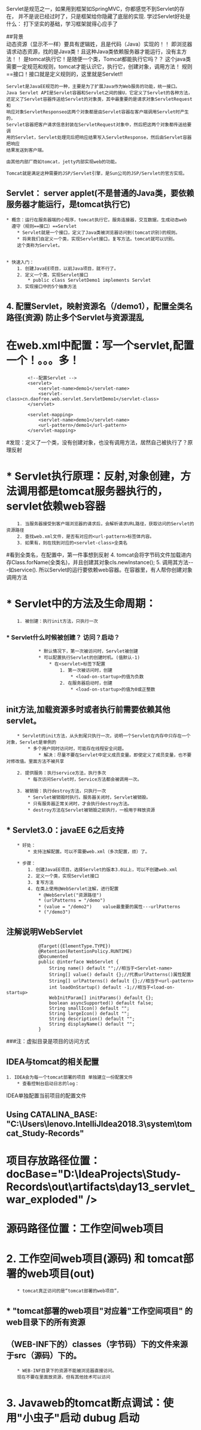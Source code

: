 Servlet是规范之一，如果用到框架如SpringMVC，你都感觉不到Servlet的存在，
并不是说已经过时了，只是框架给你隐藏了底层的实现.
学过Servlet好处是什么：
打下坚实的基础，学习框架就得心应手了

##背景    
    动态资源（显示不一样）要具有逻辑姓，且是代码（Java）实现的！！
	即浏览器请求动态资源，找的是Java类！且这种Java类依赖服务器才能运行，没有主方法！！
	是tomcat执行它！是随便一个类，Tomcat都能执行它吗？？
	这个java类需要一定规范和规则，tomcat才能认识它，执行它，创建对象，调用方法！
	规则==接口！接口就是定义规则的，这里就是Servlet!!

    Servlet是JavaEE规范的一种，主要是为了扩展Java作为Web服务的功能，统一接口。
    Java Servlet API是Servlet容器和Servlet之间的接U，它定义了Servlet的各种方法，
    还定义了Servlet容器传送给Servlet的对象类，其中最重要的是请求对象ServletRequest和
    响应对象ServletResponseo这两个对象都是由Servlet容器在客户端调用Servlet时产生的，
    Servlet容器把客户请求信息封装在ServletRequest对象中，然后把这两个对象都传送给要调
    用的Servlet，Servlet处理完后把响应结果写入ServletResponse，然后由Servlet容器把响应
    结果发送到客户端。
    
    由其他内部厂商如tomcat，jetty内部实现web的功能。
   
    Tomcat就是满足这种需要的JSP/Servlet引擎，是Sun公司的JSP/Servlet的官方实现。
    
## Servlet：  server applet(不是普通的Java类，要依赖服务器才能运行，是tomcat执行它)
	* 概念：运行在服务器端的小程序，tomcat执行它，服务连接器，交互数据，生成动态web
	  遵守（规则==接口）==Servlet
		* Servlet就是一个接口，定义了Java类被浏览器访问到(tomcat识别)的规则。
		* 将来我们自定义一个类，实现Servlet接口，复写方法。tomcat就可以识别。
		这个类称为Servlet。


	* 快速入门：
		1. 创建JavaEE项目，以前Java项目，就不行了。
		2. 定义一个类，实现Servlet接口
			* public class ServletDemo1 implements Servlet
		3. 实现接口中的5个抽象方法
##		4. 配置Servlet，映射资源名（/demo1），配置全类名路径(资源)	防止多个Servlet与资源混乱
#			 在web.xml中配置：写一个servlet,配置一个！。。。多！
		    <!--配置Servlet -->
		    <servlet>
		        <servlet-name>demo1</servlet-name>
		        <servlet-class>cn.daofree.web.servlet.ServletDemo1</servlet-class>
		    </servlet>
		
		    <servlet-mapping>
		        <servlet-name>demo1</servlet-name>
		        <url-pattern>/demo1</url-pattern>
		    </servlet-mapping>
#发现：定义了一个类，没有创建对象，也没有调用方法，居然自己被执行了？原理反射

#	* Servlet执行原理：反射,对象创建，方法调用都是tomcat服务器执行的，servlet依赖web容器
		1. 当服务器接受到客户端浏览器的请求后，会解析请求URL路径，获取访问的Servlet的资源路径
		2. 查找web.xml文件，是否有对应的<url-pattern>标签体内容。
		3. 如果有，则在找到对应的<servlet-class>全类名
#看到全类名，在配置中，第一件事想到反射
		4. tomcat会将字节码文件加载进内存Class.forName(全类名)，并且创建其对象cls.newInstance();
		5. 调用其方法---如service().
所以Servlet的运行要依赖web容器。在容器里，有人帮你创建对象调用方法

#	* Servlet中的方法及生命周期：
		1. 被创建：执行init方法，只执行一次
###			* Servlet什么时候被创建？ 访问？启动？
				* 默认情况下，第一次被访问时，Servlet被创建
				* 可以配置执行Servlet的创建时机。(值默认-1)
					* 在<servlet>标签下配置
						1. 第一次被访问时，创建
	                		* <load-on-startup>的值为负数
			            2. 在服务器启动时，创建
			                * <load-on-startup>的值为0或正整数
## init方法,加载资源多时或者执行前需要依赖其他servlet。

		* Servlet的init方法，从头到尾只执行一次，说明一个Servlet在内存中只存在一个对象，Servlet是单例的
			* 多个用户同时访问时，可能存在线程安全问题。
				* 解决：尽量不要在Servlet中定义成员变量。即使定义了成员变量，也不要对修改值。里面方法不被共享

		2. 提供服务：执行service方法，执行多次
			* 每次访问Servlet时，Service方法都会被调用一次。
			
		3. 被销毁：执行destroy方法，只执行一次
			* Servlet被销毁时执行。服务器关闭时，Servlet被销毁。
			* 只有服务器正常关闭时，才会执行destroy方法。
			* destroy方法在Servlet被销毁之前执行，一般用于释放资源
			
##  * Servlet3.0：javaEE 6之后支持
		* 好处：
			* 支持注解配置。可以不需要web.xml（多次配置，烦）了。

		* 步骤：
			1. 创建JavaEE项目，选择Servlet的版本3.0以上，可以不创建web.xml
			2. 定义一个类，实现Servlet接口
			3. 复写方法
			4. 在类上使用@WebServlet注解，进行配置
				* @WebServlet("资源路径")
				* (urlPatterns = "/demo")
				* (value = "/demo2")    value最重要的属性---urlPatterns
				* ("/demo3")
##          注解说明WebServlet
                @Target({ElementType.TYPE})
				@Retention(RetentionPolicy.RUNTIME)
				@Documented
				public @interface WebServlet {
				    String name() default "";//相当于<Servlet-name>
				    String[] value() default {};//代表urlPatterns()属性配置
				    String[] urlPatterns() default {};//相当于<url-pattern>				
				    int loadOnStartup() default -1;//相当于<load-on-startup>				
				    WebInitParam[] initParams() default {};				
				    boolean asyncSupported() default false;				
				    String smallIcon() default "";				
				    String largeIcon() default "";				
				    String description() default "";				
				    String displayName() default "";
				}

###注：虚拟目录是项目的访问方式

## IDEA与tomcat的相关配置
	1. IDEA会为每一个tomcat部署的项目 单独建立一份配置文件
		* 查看控制台启动日志的log：
IDEA单独配置当前项目的配置文件
##      Using CATALINA_BASE:   "C:\Users\lenovo\.IntelliJIdea2018.3\system\tomcat\_Study-Records"
#   项目存放路径位置：docBase="D:\IdeaProjects\Study-Records\out\artifacts\day13_servlet_war_exploded" />
#   源码路径位置：工作空间web项目

#	2. 工作空间web项目(源码)    和     tomcat部署的web项目(out)
		* tomcat真正访问的是“tomcat部署的web项目”，
##		* "tomcat部署的web项目"对应着"工作空间项目" 的web目录下的所有资源
##		（WEB-INF下的）classes（字节码）下的文件来源于src（源码）下的。
		* WEB-INF目录下的资源不能被浏览器直接访问。
		现在不要在里面放资源，但有其他技术可以访问
		
#	3. Javaweb的tomcat断点调试：使用"小虫子"启动 dubug 启动
	
